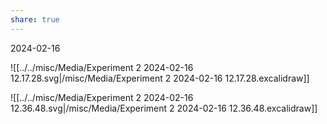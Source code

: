 ```yaml
---
share: true
---
```


2024-02-16

![[../../misc/Media/Experiment 2 2024-02-16 12.17.28.svg|/misc/Media/Experiment 2 2024-02-16 12.17.28.excalidraw]]



![[../../misc/Media/Experiment 2 2024-02-16 12.36.48.svg|/misc/Media/Experiment 2 2024-02-16 12.36.48.excalidraw]]

